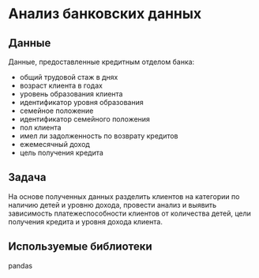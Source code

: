 # Анализ банковских данных

## Данные
Данные, предоставленные кредитным отделом банка:

- общий трудовой стаж в днях
- возраст клиента в годах
- уровень образования клиента
- идентификатор уровня образования
- семейное положение
- идентификатор семейного положения
- пол клиента
- имел ли задолженность по возврату кредитов
- ежемесячный доход
- цель получения кредита

## Задача
На основе полученных данных разделить клиентов на категории по наличию детей и уровню дохода, провести анализ и выявить зависимость платежеспособности клиентов от количества детей, цели получения кредита и уровня дохода клиента.

## Используемые библиотеки
pandas

